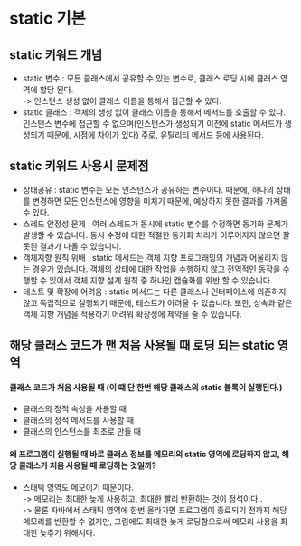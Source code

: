# static 기본

## static 키워드 개념

* static 변수 : 모든 클래스에서 공유할 수 있는 변수로, 클래스 로딩 시에 클래스 영역에 할당 된다.\
  \-> 인스턴스 생성 없이 클래스 이름을 통해서 접근할 수 있다.
* static 클래스 : 객체의 생성 없이 클래스 이름을 통해서 메서드를 호출할 수 있다. 인스턴스 변수에 접근할 수 없으며(인스턴스가 생성되기 이전에 static 메서드가 생성되기 때문에, 시점에 차이가 있다) 주로, 유틸리티 메서드 등에 사용된다.

## static 키워드 사용시 문제점

* 상태공유 : static 변수는 모든 인스턴스가 공유하는 변수이다. 때문에, 하나의 상태를 변경하면 모든 인스턴스에 영향을 미치기 때문에, 예상하지 못한 결과를 가져올 수 있다.
* 스레드 안정성 문제 : 여러 스레드가 동시에 static 변수를 수정하면 동기화 문제가 발생할 수 있습니다. 동시 수정에 대한 적절한 동기화 처리가 이루어지지 않으면 잘못된 결과가 나올 수 있습니다.
* 객체지향 원칙 위배 : static 메서드는 객체 지향 프로그래밍의 개념과 어울리지 않는 경우가 있습니다. 객체의 상태에 대한 작업을 수행하지 않고 전역적인 동작을 수행할 수 있어서 객체 지향 설계 원칙 중 하나인 캡슐화를 위반 할 수 있습니다.
* 테스트 및 확장에 어려움 : static 메서드는 다른 클래스나 인터페이스에 의존하지 않고 독립적으로 실행되기 때문에, 테스트가 어려울 수 있습니다. 또한, 상속과 같은 객체 지향 개념을 적용하기 어려워 확장성에 제약을 줄 수 있습니다.

## 해당 클래스 코드가 맨 처음 사용될 때 로딩 되는 static 영역

#### 클래스 코드가 처음 사용될 때 (이 떄 단 한번 해당 클래스의 static 블록이 실행된다.)

* 클래스의 정적 속성을 사용할 때
* 클래스의 정적 메서드를 사용할 때
* 클래스의 인스턴스를 최초로 만들 때

#### 왜 프로그램이 실행될 때 바로 클래스 정보를 메모리의 static 영역에 로딩하지 않고, 해당 클래스가 처음 사용될 때 로딩하는 것일까?

* 스태틱 영역도 메모이기 때문이다.\
  \-> 메모리는 최대한 늦게 사용하고, 최대한 빨리 반환하는 것이 정석이다..\
  \-> 물론 자바에서 스태틱 영역에 한번 올라가면 프로그램이 종료되기 전까지 해당 메모리를 반환할 수 없지만, 그럼에도 최대한 늦게 로딩함으로써 메모리 사용을 최대한 늦추기 위해서다.

